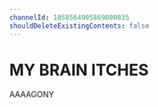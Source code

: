 ```yaml
---
channelId: 1058564905869000835
shouldDeleteExistingContents: false
---
```


# MY BRAIN ITCHES
AAAAGONY